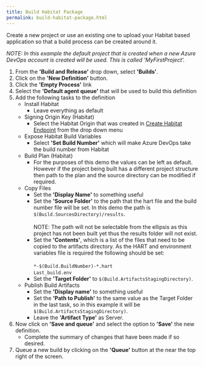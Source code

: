 ```yaml
---
title: Build Habitat Package
permalink: build-habitat-package.html
---
```


Create a new project or use an existing one to upload your Habitat based application so that a build process can be created around it.

_NOTE: In this example the default project that is created when a new Azure DevOps account is created will be used. This is called 'MyFirstProject'._

1. From the **'Build and Release'** drop down, select **'Builds'**.
2. Click on the **'New Definition'** button.
3. Click the **'Empty Process'** link
4. Select the **'Default agent queue'** that will be used to build this definition
5. Add the following tasks to the definition
    * Install Habitat
      * Leave everything as default
    * Signing Origin Key (Habitat)
      * Select the Habitat Origin that was created in [Create Habitat Endpoint](/habitat-endpoint.html) from the drop down menu
    * Expose Habitat Build Variables
      * Select **'Set Build Number'** which will make Azure DevOps take the build number from Habitat
    * Build Plan (Habitat)
      * For the purposes of this demo the values can be left as default. However if the project being built has a different project structure then path to the plan and the source directory can be modified if required.
    * Copy Files
      * Set the **'Display Name'** to something useful
      * Set the **'Source Folder'** to the path that the hart file and the build number file will be set. In this demo the path is `$(Build.SourcesDirectory)/results`.<br /><br />
      NOTE: The path will not be selectable from the ellipsis as this project has not been built yet thus the results folder will not exist.
      * Set the **'Contents'**, which is a list of the files that need to be copied to the artifacts directory. As the HART and environment variables file is required the following should be set:<br /><br />
	`*-$(Build.BuildNumber)-*.hart`<br />
	`Last_build.env`
      * Set the **'Target Folder'** to `$(Build.ArtifactsStagingDirectory)`.
    * Publish Build Artifacts
      * Set the **'Display name'** to something useful
      * Set the **'Path to Publish'** to the same value as the Target Folder in the last task, so in this example it will be `$(Build.ArtifactsStagingDirectory)`.
      * Leave the **'Artifact Type'** as Server.
6. Now click on **'Save and queue'** and select the option to **'Save'** the new definition.
      * Complete the summary of changes that have been made if so desired.
7. Queue a new build by clicking on the **'Queue'** button at the near the top right of the screen.

